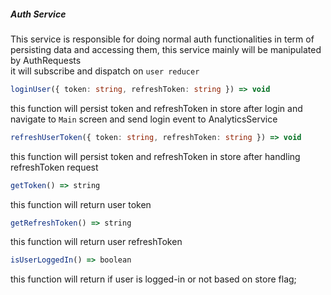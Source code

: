 ##### Auth Service
This service is responsible for doing normal auth functionalities in term of persisting data and accessing them, this service mainly will be manipulated by AuthRequests<br/>
it will subscribe and dispatch on `user reducer`

  ```typescript 
loginUser({ token: string, refreshToken: string }) => void
```
this function will persist token and refreshToken in store after login and navigate to `Main` screen and send login event to AnalyticsService
  ```typescript
refreshUserToken({ token: string, refreshToken: string }) => void
```
this function will persist token and refreshToken in store after handling refreshToken request
  ```typescript
getToken() => string
```
this function will return user token
  ```typescript
getRefreshToken() => string
```
this function will return user refreshToken
  ```typescript
isUserLoggedIn() => boolean
```
this function will return if user is logged-in or not based on store flag;
